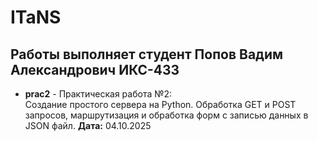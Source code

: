 # ITaNS 
## Работы выполняет студент Попов Вадим Александрович ИКС-433

- **prac2** - Практическая работа №2:  
  Создание простого сервера на Python. Обработка GET и POST запросов, маршрутизация и обработка форм с записью данных в JSON файл.
  **Дата:** 04.10.2025
  

